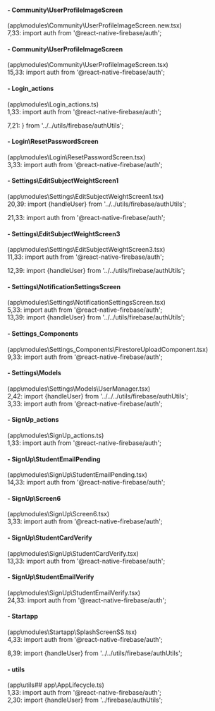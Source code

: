 #### - Community\UserProfileImageScreen
 (app\modules\Community\UserProfileImageScreen.new.tsx)  
  7,33: import auth from '@react-native-firebase/auth';
#### - Community\UserProfileImageScreen
 (app\modules\Community\UserProfileImageScreen.tsx)  
  15,33: import auth from '@react-native-firebase/auth';
#### - Login\_actions
 (app\modules\Login\_actions.ts)  
  1,33: import auth from '@react-native-firebase/auth';

  7,21: } from '../../utils/firebase/authUtils';
#### - Login\ResetPasswordScreen
 (app\modules\Login\ResetPasswordScreen.tsx)  
  3,33: import auth from '@react-native-firebase/auth';
#### - Settings\EditSubjectWeightScreen1
 (app\modules\Settings\EditSubjectWeightScreen1.tsx)  
  20,39: import {handleUser} from '../../utils/firebase/authUtils';

  21,33: import auth from '@react-native-firebase/auth';
#### - Settings\EditSubjectWeightScreen3
 (app\modules\Settings\EditSubjectWeightScreen3.tsx)  
  11,33: import auth from '@react-native-firebase/auth';

  12,39: import {handleUser} from '../../utils/firebase/authUtils';
#### - Settings\NotificationSettingsScreen
 (app\modules\Settings\NotificationSettingsScreen.tsx)  
  5,33: import auth from '@react-native-firebase/auth';  
  13,39: import {handleUser} from '../../utils/firebase/authUtils';
#### - Settings\_Components
 (app\modules\Settings\_Components\FirestoreUploadComponent.tsx)  
  9,33: import auth from '@react-native-firebase/auth';
#### - Settings\Models
 (app\modules\Settings\Models\UserManager.tsx)  
  2,42: import {handleUser} from '../../../utils/firebase/authUtils';  
  3,33: import auth from '@react-native-firebase/auth';
#### - SignUp\_actions
 (app\modules\SignUp\_actions.ts)  
  1,33: import auth from '@react-native-firebase/auth';
#### - SignUp\StudentEmailPending
 (app\modules\SignUp\StudentEmailPending.tsx)  
  14,33: import auth from '@react-native-firebase/auth';
#### - SignUp\Screen6
 (app\modules\SignUp\Screen6.tsx)  
  3,33: import auth from '@react-native-firebase/auth';
#### - SignUp\StudentCardVerify
 (app\modules\SignUp\StudentCardVerify.tsx)  
  13,33: import auth from '@react-native-firebase/auth';
#### - SignUp\StudentEmailVerify
 (app\modules\SignUp\StudentEmailVerify.tsx)  
  24,33: import auth from '@react-native-firebase/auth';
#### - Startapp
 (app\modules\Startapp\SplashScreenSS.tsx)  
  4,33: import auth from '@react-native-firebase/auth';

  8,39: import {handleUser} from '../../utils/firebase/authUtils';
#### - utils
 (app\utils\## app\AppLifecycle.ts)  
  1,33: import auth from '@react-native-firebase/auth';  
  2,30: import {handleUser} from '../firebase/authUtils';
